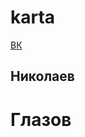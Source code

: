 # karta
<html lang="ru">
<head>
<meta charset="utf-8" />
  

  
</head>
<body>
  <a href="https://vk.com/id168045670">ВК</a>
  <h2>Николаев<h2>
   <!-- Yandex.Metrika counter --> <script type="text/javascript" > (function(m,e,t,r,i,k,a){m[i]=m[i]||function(){(m[i].a=m[i].a||[]).push(arguments)}; m[i].l=1*new Date(); for (var j = 0; j < document.scripts.length; j++) {if (document.scripts[j].src === r) { return; }} k=e.createElement(t),a=e.getElementsByTagName(t)[0],k.async=1,k.src=r,a.parentNode.insertBefore(k,a)}) (window, document, "script", "https://mc.yandex.ru/metrika/tag.js", "ym"); ym(93058624, "init", { clickmap:true, trackLinks:true, accurateTrackBounce:true, webvisor:true }); </script> <noscript><div><img src="https://mc.yandex.ru/watch/93058624" style="position:absolute; left:-9999px;" alt="" /></div></noscript> <!-- /Yandex.Metrika counter -->
  <h1>Глазов</h1>
</body>
</html>

